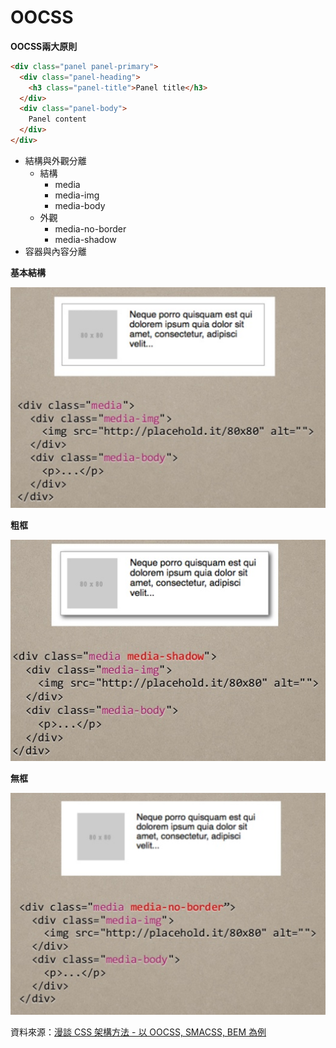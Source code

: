 # OOCSS

**OOCSS兩大原則**

```html
<div class="panel panel-primary">
  <div class="panel-heading">
    <h3 class="panel-title">Panel title</h3>
  </div>
  <div class="panel-body">
    Panel content
  </div>
</div>
```

* 結構與外觀分離
  * 結構
    * media
    * media-img
    * media-body
  * 外觀
    * media-no-border
    * media-shadow
* 容器與內容分離

**基本結構**

![](assets/media1.png)

**粗框**

![](assets/media2.png)

**無框**

![](assets/media3.png)


資料來源：[漫談 CSS 架構方法 - 以 OOCSS, SMACSS, BEM 為例](http://www.slideshare.net/kurotanshi/css-oocss-smacss-bem)